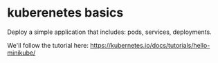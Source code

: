 # kuberenetes basics
Deploy a simple application that includes: pods, services, deployments.

We'll follow the tutorial here:
https://kubernetes.io/docs/tutorials/hello-minikube/
